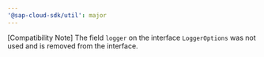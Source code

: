 ```yaml
---
'@sap-cloud-sdk/util': major
---
```


[Compatibility Note] The field `logger` on the interface `LoggerOptions` was not used and is removed from the interface.
